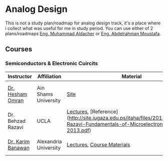 # Analog Design
This is not a study plan/roadmap for analog design track, it's a place where i collect what was useful for me in study period.
You can use either of 2 plans/roadmaps [Eng. Muhammad Aldacher](https://github.com/muhammadaldacher/muhammadaldacher) or [Eng. Abdelrahman Moustafa](https://drive.google.com/file/d/1J2EA0uIJeOvU5UHFOqXwOzzeRGxsM8zv/view?fbclid=IwAR01_MlyntT6vjseVKVZThpr4sXNi1QYUApX5qd9uL8klgItMMlybGcDDEE).
## Courses
### Semiconductors & Electronic Cuircits
| Instructor | Affiliation | Material | Notes |
| ------------- | ------------- | ------------- | ------------- |
| [Dr. Hesham Omran](https://www.linkedin.com/in/omranh/)  | Ain Shams University  | [Site](https://www.master-micro.com/professional-courses/introduction-to-electronics/course-resources) | Electronics I and Labs with Candance |
| Dr. Behzad Razavi  | UCLA | [Lectures](https://www.youtube.com/playlist?list=PLyYrySVqmyVPzvVlPW-TTzHhNWg1J_0LU), [Reference] (http://site.iugaza.edu.ps/jtaha/files/2011/01/Behzad-Razavi-Fundamentals-of-Microelectronics-Wiley-2013.pdf) | Electronics I & II |
| [Dr. Karim Banawan](https://www.linkedin.com/in/karim-banawan-1102a314/)  | Alexandria University  | [Lectures](https://www.youtube.com/playlist?list=PL7GqrInXz8mpEFcH4zzN9HKpEUx1MMsFw), [Course Materials](https://drive.google.com/drive/u/0/folders/1CT3oWHsunNCM3ZEyQA5ugd-Kk01echEe?fbclid=IwAR2mSm2xIb-D3Rf9KQoCnuPqgLNuWBs4I2JBeWfrhkRHh10YDxARt__6wVA) | Electronics I (Not Completed) |
